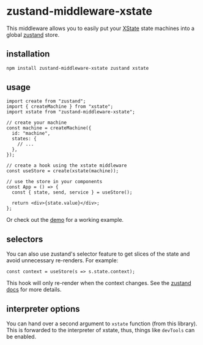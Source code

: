 # zustand-middleware-xstate

This middleware allows you to easily put your [XState](https://github.com/statelyai/xstate) state machines into a global [zustand](https://github.com/pmndrs/zustand) store.

## installation

```sh
npm install zustand-middleware-xstate zustand xstate
```

## usage

```tsx
import create from "zustand";
import { createMachine } from "xstate";
import xstate from "zustand-middleware-xstate";

// create your machine
const machine = createMachine({
  id: "machine",
  states: {
    // ...
  },
});

// create a hook using the xstate middleware
const useStore = create(xstate(machine));

// use the store in your components
const App = () => {
  const { state, send, service } = useStore();

  return <div>{state.value}</div>;
};
```

Or check out the [demo](https://biowaffeln.github.io/zustand-middleware-xstate/) for a working example.

## selectors

You can also use zustand's selector feature to get slices of the state and avoid unnecessary re-renders. For example:

```tsx
const context = useStore(s => s.state.context);
```

This hook will only re-render when the context changes. See the [zustand docs](https://github.com/pmndrs/zustand#selecting-multiple-state-slices) for more details.

## interpreter options

You can hand over a second argument to `xstate` function (from this library). This is forwarded to the interpreter of xstate, thus, things like `devTools` can be enabled.
